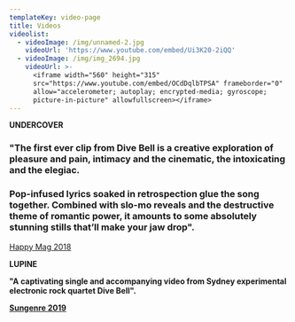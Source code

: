 ```yaml
---
templateKey: video-page
title: Videos
videolist:
  - videoImage: /img/unnamed-2.jpg
    videoUrl: 'https://www.youtube.com/embed/Ui3K20-2iQQ'
  - videoImage: /img/img_2694.jpg
    videoUrl: >-
      <iframe width="560" height="315"
      src="https://www.youtube.com/embed/OCdDqlbTPSA" frameborder="0"
      allow="accelerometer; autoplay; encrypted-media; gyroscope;
      picture-in-picture" allowfullscreen></iframe>
---
```

**UNDERCOVER**

### "The first ever clip from Dive Bell is a creative exploration of pleasure and pain, intimacy and the cinematic, the intoxicating and the elegiac.

### Pop-infused lyrics soaked in retrospection glue the song together. Combined with slo-mo reveals and the destructive theme of romantic power, it amounts to some absolutely stunning stills that’ll make your jaw drop".

[Happy Mag 2018](https://hhhhappy.com/premiere-submit-yourself-to-dive-bells-alluring-debut-clip-undercover/)

**LUPINE**

**"A captivating single and accompanying video from Sydney experimental electronic rock quartet Dive Bell".**

****[**Sungenre 2019**](https://sungenre.com/premiere/dive-bell-lupine/)****
